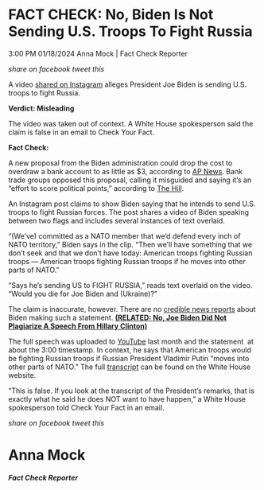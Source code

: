 FACT CHECK: No, Biden Is Not Sending U.S. Troops To Fight Russia
================================================================

3:00 PM 01/18/2024 Anna Mock | Fact Check Reporter

_share on facebook_ _tweet this_

A video [shared on Instagram](https://www.instagram.com/p/C1o_babrKSa/?utm_source=ig_embed&utm_campaign=embed_video_watch_again) alleges President Joe Biden is sending U.S. troops to fight Russia. 

 

**Verdict: Misleading**

The video was taken out of context. A White House spokesperson said the claim is false in an email to Check Your Fact.

**Fact Check:**

 

A new proposal from the Biden administration could drop the cost to overdraw a bank account to as little as $3, according to [AP News](https://apnews.com/article/overdraft-junk-fees-banking-biden-jpmorgan-cb8b19687264c0eed757d84911b44303). Bank trade groups opposed this proposal, calling it misguided and saying it’s an “effort to score political points,” according to [The Hill](https://thehill.com/business/4414191-banks-slam-biden-administration-plan-to-cap-overdraft-fees/).

An Instagram post claims to show Biden saying that he intends to send U.S. troops to fight Russian forces. The post shares a video of Biden speaking between two flags and includes several instances of text overlaid.

“(We’ve) committed as a NATO member that we’d defend every inch of NATO territory,” Biden says in the clip. “Then we’ll have something that we don’t seek and that we don’t have today: American troops fighting Russian troops — American troops fighting Russian troops if he moves into other parts of NATO.”

 

“Says he’s sending US to FIGHT RUSSIA,” reads text overlaid on the video. “Would you die for Joe Biden and (Ukraine)?”

The claim is inaccurate, however. There are no [credible news reports](https://www.google.com/search?q=joe+biden+is+sending+us+troops+to+fight+russia&sca_esv=599255904&rlz=1C1GCEA_enUS1076US1076&tbm=nws&sxsrf=ACQVn0-HHFqLMNdNjNI6iSV7i4pzctCACA:1705527107389&source=lnms&sa=X&ved=2ahUKEwiO0o_Lr-WDAxUynWoFHUsqCr0Q_AUoAXoECAEQAw&biw=1920&bih=911&dpr=1) about Biden making such a statement. **[(RELATED: No, Joe Biden Did Not Plagiarize A Speech From Hillary Clinton)](https://checkyourfact.com/2024/01/15/fact-check-biden-plagiarize-speech-clinton/)**

The full speech was uploaded to [YouTube](https://www.youtube.com/watch?v=xKBoepljC2U) last month and the statement  at about the 3:00 timestamp. In context, he says that American troops would be fighting Russian troops if Russian President Vladimir Putin “moves into other parts of NATO.” The full [transcript](https://www.whitehouse.gov/briefing-room/speeches-remarks/2023/12/06/remarks-by-president-biden-urging-congress-to-pass-his-national-security-supplemental-request-including-funding-to-support-ukraine/) can be found on the White House website. 

“This is false. If you look at the transcript of the President’s remarks, that is exactly what he said he does NOT want to have happen,” a White House spokesperson told Check Your Fact in an email. 

_share on facebook_ _tweet this_

Anna Mock
=========

##### Fact Check Reporter